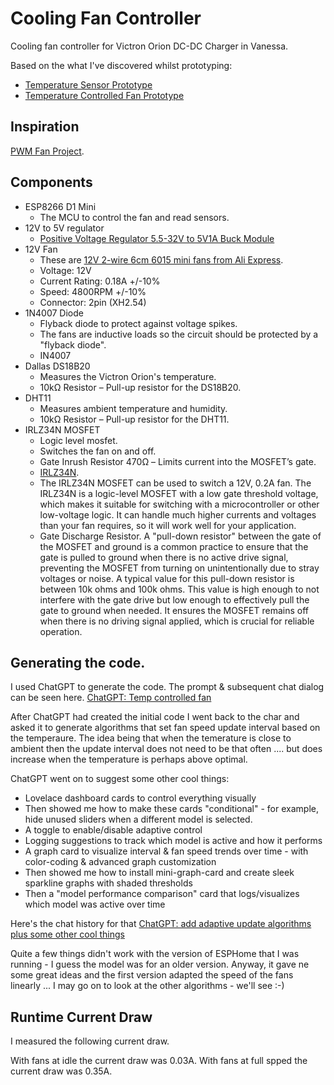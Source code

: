 # Cooling Fan Controller
Cooling fan controller for Victron Orion DC-DC Charger in Vanessa.

Based on the what I've discovered whilst prototyping:
* [Temperature Sensor Prototype](https://github.com/daipie64/Temperature-Sensor-Prototype)
* [Temperature Controlled Fan Prototype](https://github.com/daipie64/Temperature-Controlled-Fan-Prototype)

## Inspiration
[PWM Fan Project](https://www.youtube.com/watch?v=yqBcSsRsv4I&list=PLWRTMby105bi6HiwsOhd--TAUyEIyOeb6).

## Components
* ESP8266 D1 Mini
  * The MCU to control the fan and read sensors.
* 12V to 5V regulator
  * [Positive Voltage Regulator 5.5-32V to 5V1A Buck Module](https://kunkune.co.uk/shop/dc-to-dc-converters/positive-voltage-regulator-5-5-32v-to-5v1a-buck-module/)
* 12V Fan
  * These are [12V 2-wire 6cm 6015 mini fans from Ali Express](https://www.aliexpress.com/item/33019293160.html?spm=a2g0o.order_list.order_list_main.59.7a5f1802asBSGx).
  * Voltage: 12V
  * Current Rating: 0.18A +/-10%
  * Speed: 4800RPM +/-10%
  * Connector: 2pin (XH2.54)
* 1N4007 Diode
  * Flyback diode to protect against voltage spikes.
  * The fans are inductive loads so the circuit should be protected by a "flyback diode".
  * IN4007
* Dallas DS18B20
  * Measures the Victron Orion's temperature.
  * 10kΩ Resistor – Pull-up resistor for the DS18B20.
* DHT11
  * Measures ambient temperature and humidity.
  * 10kΩ Resistor – Pull-up resistor for the DHT11.
* IRLZ34N MOSFET
  * Logic level mosfet.
  * Switches the fan on and off.
  * Gate Inrush Resistor 470Ω – Limits current into the MOSFET’s gate.
  * [IRLZ34N](https://www.infineon.com/dgdl/Infineon-IRLZ34N-DataSheet-v01_01-EN.pdf?fileId=5546d462533600a40153567206892720).
  * The IRLZ34N MOSFET can be used to switch a 12V, 0.2A fan. The IRLZ34N is a logic-level MOSFET with a low gate threshold voltage, which makes it suitable for switching with a microcontroller or other low-voltage logic. It can handle much higher currents and voltages than your fan requires, so it will work well for your application.
  * Gate Discharge Resistor. A "pull-down resistor" between the gate of the MOSFET and ground is a common practice to ensure that the gate is pulled to ground when there is no active drive signal, preventing the MOSFET from turning on unintentionally due to stray voltages or noise. A typical value for this pull-down resistor is between 10k ohms and 100k ohms. This value is high enough to not interfere with the gate drive but low enough to effectively pull the gate to ground when needed. It ensures the MOSFET remains off when there is no driving signal applied, which is crucial for reliable operation.
 
## Generating the code.
I used ChatGPT to generate the code. The prompt & subsequent chat dialog can be seen here. [ChatGPT: Temp controlled fan](https://chatgpt.com/share/67d2d8a2-fc4c-8001-b3f6-e2f3b498e3e5)

After ChatGPT had created the initial code I went back to the char and asked it to generate algorithms that set fan speed update interval based on the temperaure. The idea being that when the temerature is close to ambient then the update interval does not need to be that often .... but does increase when the temperature is perhaps above optimal.

ChatGPT went on to suggest some other cool things:
* Lovelace dashboard cards to control everything visually
* Then showed me how to make these cards "conditional" - for example, hide unused sliders when a different model is selected.
* A toggle to enable/disable adaptive control
* Logging suggestions to track which model is active and how it performs
* A graph card to visualize interval & fan speed trends over time - with color-coding & advanced graph customization
* Then showed me how to install mini-graph-card and create sleek sparkline graphs with shaded thresholds
* Then a "model performance comparison" card that logs/visualizes which model was active over time

Here's the chat history for that [ChatGPT: add adaptive update algorithms plus some other cool things](https://chatgpt.com/g/g-HaRByhtTl-home-assistant-assistant/c/67d7064d-9ef4-8001-b204-753f9bf6a477)

Quite a few things didn't work with the version of ESPHome that I was running - I guess the model was for an older version. Anyway, it gave ne some great ideas and the first version adapted the speed of the fans linearly ... I may go on to look at the other algorithms - we'll see :-)

## Runtime Current Draw
I measured the following current draw.

With fans at idle the current draw was 0.03A.
With fans at full spped the current draw was 0.35A.



